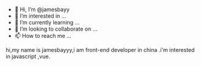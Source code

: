 - 👋 Hi, I’m @jamesbayy
- 👀 I’m interested in ...
- 🌱 I’m currently learning ...
- 💞️ I’m looking to collaborate on ...
- 📫 How to reach me ...

<!---
jamesbayy/jamesbayy is a ✨ special ✨ repository because its `README.md` (this file) appears on your GitHub profile.
You can click the Preview link to take a look at your changes.
--->
hi,my name is jamesbayyy,i am front-end developer in china .i'm interested in javascript ,vue. 
